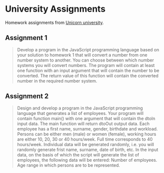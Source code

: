 # University Assignments
Homework assignments from [Unicorn university](https://unicornuniversity.net/).

## Assignment 1
> Develop a program in the JavaScript programming language based on your solution to homework 1 that will convert a number from one number system to another. You can choose between which number systems you will convert numbers. The program will contain at least one function with an input argument that will contain the number to be converted. The return value of this function will contain the converted number in the required number system.

## Assignment 2
> Design and develop a program in the JavaScript programming language that generates a list of employees. Your program will contain function main() with one argument that will contain the dtoIn input data. The main function will return dtoOut output data. Each employee has a first name, surname, gender, birthdate and workload. Persons can be either men (male) or women (female), working hours are either 10, 20, 30 or 40 hours/week. Full time corresponds to 40 hours/week. Individual data will be generated randomly, i.e. you will randomly generate frist name, surname, date of birth, etc. In the input data, on the basis of which the script will generate the list of employees, the following data will be entered: Number of employees. Age range in which persons are to be represented.  
